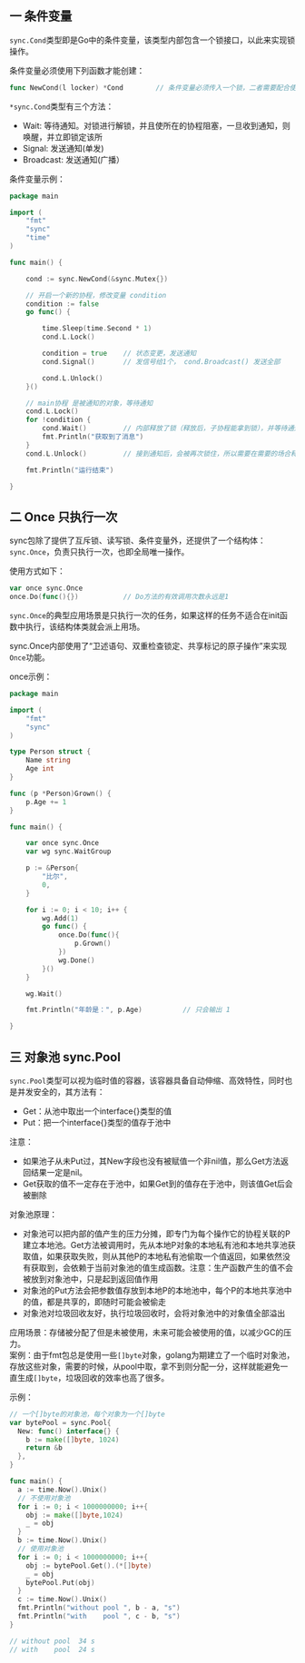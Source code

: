 ## 一 条件变量

`sync.Cond`类型即是Go中的条件变量，该类型内部包含一个锁接口，以此来实现锁操作。  

条件变量必须使用下列函数才能创建：
```go
func NewCond(l locker) *Cond        // 条件变量必须传入一个锁，二者需要配合使用
```

`*sync.Cond`类型有三个方法：
- Wait: 等待通知。对锁进行解锁，并且使所在的协程阻塞，一旦收到通知，则唤醒，并立即锁定该所
- Signal: 发送通知(单发)
- Broadcast: 发送通知(广播）


条件变量示例：  
```go
package main

import (
	"fmt"
	"sync"
	"time"
)

func main() {

	cond := sync.NewCond(&sync.Mutex{})

	// 开启一个新的协程，修改变量 condition
	condition := false
	go func() {

		time.Sleep(time.Second * 1)
		cond.L.Lock()

		condition = true	// 状态变更，发送通知
		cond.Signal()		// 发信号给1个， cond.Broadcast() 发送全部

		cond.L.Unlock()
	}()

	// main协程 是被通知的对象，等待通知
	cond.L.Lock()
	for !condition {
		cond.Wait()			// 内部释放了锁（释放后，子协程能拿到锁），并等待通知（消息）
		fmt.Println("获取到了消息")
	}
	cond.L.Unlock()			// 接到通知后，会被再次锁住，所以需要在需要的场合释放

	fmt.Println("运行结束")

}
```
## 二 Once 只执行一次

sync包除了提供了互斥锁、读写锁、条件变量外，还提供了一个结构体：`sync.Once`，负责只执行一次，也即全局唯一操作。  

使用方式如下：
```go
var once sync.Once
once.Do(func(){})           // Do方法的有效调用次数永远是1
```

`sync.Once`的典型应用场景是只执行一次的任务，如果这样的任务不适合在init函数中执行，该结构体类就会派上用场。  

sync.Once内部使用了“卫述语句、双重检查锁定、共享标记的原子操作”来实现`Once`功能。  

once示例：
```go
package main

import (
	"fmt"
	"sync"
)

type Person struct {
	Name string
	Age int
}

func (p *Person)Grown() {
	p.Age += 1
}

func main() {

	var once sync.Once
	var wg sync.WaitGroup

	p := &Person{
		"比尔",
		0,
	}

	for i := 0; i < 10; i++ {
		wg.Add(1)
		go func() {
			once.Do(func(){
				p.Grown()
			})
			wg.Done()
		}()
	}

	wg.Wait()

	fmt.Println("年龄是：", p.Age)			// 只会输出 1

}
```

## 三 对象池 sync.Pool

`sync.Pool`类型可以视为临时值的容器，该容器具备自动伸缩、高效特性，同时也是并发安全的，其方法有：
- Get：从池中取出一个interface{}类型的值
- Put：把一个interface{}类型的值存于池中

注意：
- 如果池子从未Put过，其New字段也没有被赋值一个非nil值，那么Get方法返回结果一定是nil。  
- Get获取的值不一定存在于池中，如果Get到的值存在于池中，则该值Get后会被删除

对象池原理：
- 对象池可以把内部的值产生的压力分摊，即专门为每个操作它的协程关联的P建立本地池。Get方法被调用时，先从本地P对象的本地私有池和本地共享池获取值，如果获取失败，则从其他P的本地私有池偷取一个值返回，如果依然没有获取到，会依赖于当前对象池的值生成函数。注意：生产函数产生的值不会被放到对象池中，只是起到返回值作用
- 对象池的Put方法会把参数值存放到本地P的本地池中，每个P的本地共享池中的值，都是共享的，即随时可能会被偷走
- 对象池对垃圾回收友好，执行垃圾回收时，会将对象池中的对象值全部溢出

应用场景：存储被分配了但是未被使用，未来可能会被使用的值，以减少GC的压力。  
案例：由于fmt包总是使用一些`[]byte`对象，golang为期建立了一个临时对象池，存放这些对象，需要的时候，从pool中取，拿不到则分配一分，这样就能避免一直生成`[]byte`，垃圾回收的效率也高了很多。   

示例：
```go
// 一个[]byte的对象池，每个对象为一个[]byte
var bytePool = sync.Pool{
  New: func() interface{} {
    b := make([]byte, 1024)
    return &b
  },
}

func main() {
  a := time.Now().Unix()
  // 不使用对象池
  for i := 0; i < 1000000000; i++{
    obj := make([]byte,1024)
    _ = obj
  }
  b := time.Now().Unix()
  // 使用对象池
  for i := 0; i < 1000000000; i++{
    obj := bytePool.Get().(*[]byte)
    _ = obj
    bytePool.Put(obj)
  }
  c := time.Now().Unix()
  fmt.Println("without pool ", b - a, "s")
  fmt.Println("with    pool ", c - b, "s")
}

// without pool  34 s
// with    pool  24 s
```